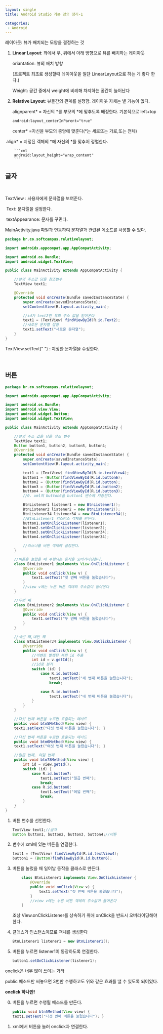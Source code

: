 ```yaml
---
layout: single
title: Android Studio 기본 강의 정리-1

categories: 
 - Android
---
```


레이아웃: 뷰가 배치되는 모양을 결정하는 것

1. **Linear Layout**: 좌에서 우, 위에서 아래 방향으로 뷰를 배치하는 레이아웃

   oriantation: 뷰의 배치 방향

   (프로젝트 최초로 생성할때 레이아웃을 일단 LinearLayout으로 하는 게 좋다 한다.)

   Weight: 공간 중에서 weight에 비례해 차지하는 공간이 늘어난다






1. **Relative Layout**: 뷰들간의 관계를 설정함. 레이아웃 자체는 별 기능이 없다.

   alignparent* = 자신의 *를 부모의 *에 맞추도록 배정한다. 기본적으로 left+top 

   ```xml
   android:layout_centerInParent="true"
   ```

   

   

   center* =자신을 부모의 중앙에 맞춘다(*는 세로또는 가로,또는 전체)

​		align* = 지정된 객체의 *에 자신의 *를 맞추어 정렬한다.	

        ```xml
        android:layout_height="wrap_content"
        ```



## 글자

​		



TextView : 사용자에게 문자열을 보여준다.

​		Text: 문자열을 설정한다.

​		textAppearance: 문자를 꾸민다.





MainActivity.java 파일과 연동하여
문자열과 관련된 메소드를 사용할 수 있다.

```java
package kr.co.softcampus.relativelayout;

import androidx.appcompat.app.AppCompatActivity;

import android.os.Bundle;
import android.widget.TextView;

public class MainActivity extends AppCompatActivity {

    //뷰의 주소값 담을 참조변수
    TextView text1;

    @Override
    protected void onCreate(Bundle savedInstanceState) {
        super.onCreate(savedInstanceState);
        setContentView(R.layout.activity_main);

        //id가 text2인 뷰의 주소 값을 얻어온다
        text1 = (TextView) findViewById(R.id.Text2);
        //새로운 문자열 설정
        text1.setText("새로운 문자열");
    }
}
```

TextView.setText(" ") : 지정한 문자열을 수정한다.

​		



## 버튼

```java
package kr.co.softcampus.relativelayout;

import androidx.appcompat.app.AppCompatActivity;

import android.os.Bundle;
import android.view.View;
import android.widget.Button;
import android.widget.TextView;

public class MainActivity extends AppCompatActivity {

    //뷰의 주소 값을 담을 참조 변수
    TextView text1;
    Button button1, button2, button3, button4;
    @Override
    protected void onCreate(Bundle savedInstanceState) {
        super.onCreate(savedInstanceState);
        setContentView(R.layout.activity_main);

        text1 = (TextView) findViewById(R.id.textView4);
        button1 = (Button)findViewById(R.id.button6);
        button2 = (Button)findViewById(R.id.button);
        button3 = (Button)findViewById(R.id.button2);
        button4 = (Button)findViewById(R.id.button3);
        //0. xml의 button6을 button1 변수에 저장한다.

        BtnListener1 listener1 = new BtnListener1();
        BtnListener2 listener2 = new BtnListener2();
        BtnListener34 listener34 = new BtnListener34();
        //BtnListener1 인스턴스 객체를 만든다.
        button1.setOnClickListener(listener1);
        button2.setOnClickListener(listener2);
        button3.setOnClickListener(listener34);
        button4.setOnClickListener(listener34);

        //리스너를 버튼 객체에 설정한다.
    }

    //버튼을 눌렀을 때 수행되는 동작을 오버라이딩한다.
    class BtnListener1 implements View.OnClickListener {
        @Override
        public void onClick(View v) {
            text1.setText("첫 번째 버튼을 눌렀습니다");
        }
        //view v에는 누른 버튼 객테의 주소값이 들어온다
    }

    //두번 째
    class BtnListener2 implements View.OnClickListener {
        @Override
        public void onClick(View v) {
            text1.setText("두 번째 버튼을 눌렀습니다");
        }
    }

    //세번 째,네번 째
    class BtnListener34 implements View.OnClickListener {
        @Override
        public void onClick(View v) {
            //이벤트 발생된 뷰의 id 추출
            int id = v.getId();
            //id로 분기
            switch (id) {
                case R.id.button2:
                    text1.setText("세 번째 버튼을 눌렀습니다");
                    break;

                case R.id.button3:
                    text1.setText("네 번째 버튼을 눌렀습니다");
            }
        }
    }

    //다섯 번째 버튼을 누르면 호출되는 메서드
    public void btn5Method(View view) {
    text1.setText("다섯 번째 버튼을 눌렀습니다"); }

    //다섯 번째 버튼을 누르면 호출되는 메서드
    public void btn6Method(View view) {
    text1.setText("여섯 번째 버튼을 눌렀습니다"); }

    //일곱 번째, 여덟 번째
    public void btn78Method(View view) {
        int id = view.getId();
        switch (id) {
            case R.id.button7:
                text1.setText("일곱 번째");
                break;
            case R.id.button8:
                text1.setText("여덟 번째");
                break;
        }
    }
}


```





1. 버튼 변수를 선언한다.

   ```java
   TextView text1;//글자
   Button button1, button2, button3, button4;//버튼
   ```






1. 변수에 xml에 있는 버튼을 연결한다.

   ```java
   text1 = (TextView) findViewById(R.id.textView4);
   button1 = (Button)findViewById(R.id.button6);
   ```





3. 버튼을 눌렀을 때 일어날 동작을 클래스로 만든다.

   ```java
       class BtnListener1 implements View.OnClickListener {
           @Override
           public void onClick(View v) {
               text1.setText("첫 번째 버튼을 눌렀습니다");
           }
           //view v에는 누른 버튼 객테의 주소값이 들어온다
       }
   ```

   조상 View.onClickListener를 상속하기 위애 onClick을 반드시 오버라이딩해야 한다.






3. 클래스가 인스턴스이므로 객체를 생성한다

   ```java
   BtnListener1 listener1 = new BtnListener1();
   ```





5. 버튼을 누르면 listener1이 동장하도록 연결한다.

   ```java
   button1.setOnClickListener(listener1);
   ```






onclick은 너무 많이 쓰이는 거라

public 메소드만 써놓으면 3번만 수행하고도 위와 같은 효과를 낼 수 있도록 되어있다.

**onclick 하나만!**





0. 버튼을 누르면 수행될 메소드를 만든다.

   ```java
   public void btn5Method(View view) {
   text1.setText("다섯 번째 버튼을 눌렀습니다"); }
   ```





1. xml에서 버튼을 눌러 onclick과 연결한다.
